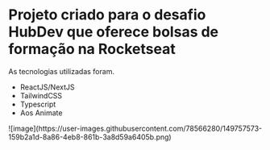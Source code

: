 # Projeto criado para o desafio HubDev que oferece bolsas de formação na Rocketseat

<span>As tecnologias utilizadas foram.</span>
<ul>
  <li>ReactJS/NextJS</li>
  <li>TailwindCSS</li>
  <li>Typescript</li>
  <li>Aos Animate</li>
</ul>
![image](https://user-images.githubusercontent.com/78566280/149757573-159b2a1d-8a86-4eb8-861b-3a8d59a6405b.png)

